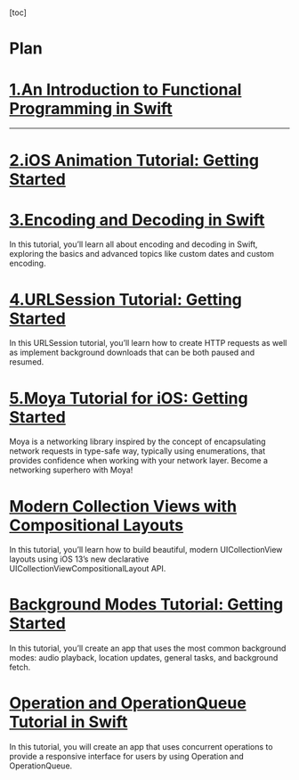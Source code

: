 # 

[toc]

# Plan

# [1.An Introduction to Functional Programming in Swift](https://www.raywenderlich.com/9222-an-introduction-to-functional-programming-in-swift#toc-anchor-009)





---

# [2.iOS Animation Tutorial: Getting Started](https://www.raywenderlich.com/5304228-ios-animation-tutorial-getting-started)

# [3.Encoding and Decoding in Swift](https://www.raywenderlich.com/3418439-encoding-and-decoding-in-swift)

In this tutorial, you’ll learn all about encoding and decoding in Swift, exploring the basics and advanced topics like custom dates and custom encoding.

# [4.URLSession Tutorial: Getting Started](https://www.raywenderlich.com/3244963-urlsession-tutorial-getting-started)

In this URLSession tutorial, you’ll learn how to create HTTP requests as well as implement background downloads that can be both paused and resumed.

# [5.Moya Tutorial for iOS: Getting Started](https://www.raywenderlich.com/5121-moya-tutorial-for-ios-getting-started)

Moya is a networking library inspired by the concept of encapsulating network requests in type-safe way, typically using enumerations, that provides confidence when working with your network layer. Become a networking superhero with Moya!

# [Modern Collection Views with Compositional Layouts](https://www.raywenderlich.com/5436806-modern-collection-views-with-compositional-layouts)

In this tutorial, you’ll learn how to build beautiful, modern UICollectionView layouts using iOS 13’s new declarative UICollectionViewCompositionalLayout API.





# [Background Modes Tutorial: Getting Started](https://www.raywenderlich.com/5817-background-modes-tutorial-getting-started)

In this tutorial, you’ll create an app that uses the most common background modes: audio playback, location updates, general tasks, and background fetch.

# [Operation and OperationQueue Tutorial in Swift](https://www.raywenderlich.com/5293-operation-and-operationqueue-tutorial-in-swift)

In this tutorial, you will create an app that uses concurrent operations to provide a responsive interface for users by using Operation and OperationQueue.